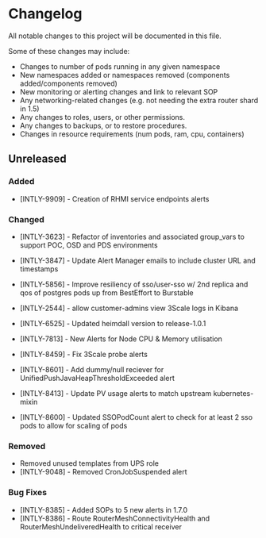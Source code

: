 # Changelog
All notable changes to this project will be documented in this file.

Some of these changes may include:
- Changes to number of pods running in any given namespace
- New namespaces added or namespaces removed (components added/components removed)
- New monitoring or alerting changes and link to relevant SOP
- Any networking-related changes (e.g. not needing the extra router shard in 1.5)
- Any changes to roles, users, or other permissions.
- Any changes to backups, or to restore procedures.
- Changes in resource requirements (num pods, ram, cpu, containers)

## Unreleased

### Added
* [INTLY-9909] - Creation of RHMI service endpoints alerts

### Changed
* [INTLY-3623] - Refactor of inventories and associated group_vars to support POC, OSD and PDS environments
* [INTLY-3847] - Update Alert Manager emails to include cluster URL and timestamps
* [INTLY-5856] - Improve resiliency of sso/user-sso w/ 2nd replica and qos of postgres pods up from BestEffort to Burstable
* [INTLY-2544] - allow customer-admins view 3Scale logs in Kibana
* [INTLY-6525] - Updated heimdall version to release-1.0.1
* [INTLY-7813] - New Alerts for Node CPU & Memory utilisation
* [INTLY-8459] - Fix 3Scale probe alerts
* [INTLY-8601] - Add dummy/null reciever for UnifiedPushJavaHeapThresholdExceeded alert
* [INTLY-8413] - Update PV usage alerts to match upstream kubernetes-mixin

* [INTLY-8600] - Updated SSOPodCount alert to check for at least 2 sso pods to allow for scaling of pods

### Removed
* Removed unused templates from UPS role
* [INTLY-9048] - Removed CronJobSuspended alert


### Bug Fixes
* [INTLY-8385] - Added SOPs to 5 new alerts in 1.7.0
* [INTLY-8386] - Route RouterMeshConnectivityHealth and RouterMeshUndeliveredHealth to critical receiver
